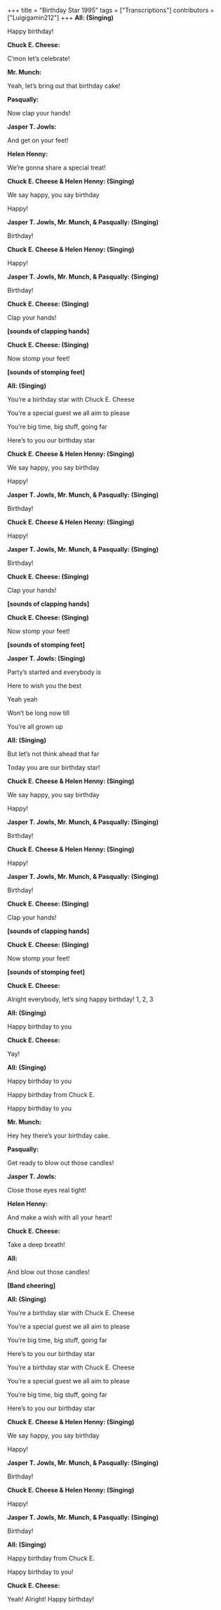 +++
title = "Birthday Star 1995"
tags = ["Transcriptions"]
contributors = ["Luigigamin212"]
+++
**All: (Singing)**

Happy birthday!

**Chuck E. Cheese:**

C’mon let’s celebrate!

**Mr. Munch:**

Yeah, let’s bring out that birthday cake!

**Pasqually:**

Now clap your hands!

**Jasper T. Jowls:**

And get on your feet!

**Helen Henny:**

We’re gonna share a special treat!

**Chuck E. Cheese & Helen Henny: (Singing)**

We say happy, you say birthday 

Happy!

**Jasper T. Jowls, Mr. Munch, & Pasqually: (Singing)**

Birthday!

**Chuck E. Cheese & Helen Henny: (Singing)**

Happy!

**Jasper T. Jowls, Mr. Munch, & Pasqually: (Singing)**

Birthday!

**Chuck E. Cheese: (Singing)**

Clap your hands!

**[sounds of clapping hands]**

**Chuck E. Cheese: (Singing)**

Now stomp your feet!

**[sounds of stomping feet]**

**All: (Singing)**

You’re a birthday star with Chuck E. Cheese 

You’re a special guest we all aim to please

You’re big time, big stuff, going far

Here’s to you our birthday star 

**Chuck E. Cheese & Helen Henny: (Singing)**

We say happy, you say birthday 

Happy!

**Jasper T. Jowls, Mr. Munch, & Pasqually: (Singing)**

Birthday!

**Chuck E. Cheese & Helen Henny: (Singing)**

Happy!

**Jasper T. Jowls, Mr. Munch, & Pasqually: (Singing)**

Birthday!

**Chuck E. Cheese: (Singing)**

Clap your hands!

**[sounds of clapping hands]**

**Chuck E. Cheese: (Singing)**

Now stomp your feet!

**[sounds of stomping feet]**

**Jasper T. Jowls: (Singing)**

Party’s started and everybody is 

Here to wish you the best

Yeah yeah

Won’t be long now till

You’re all grown up

**All: (Singing)**

But let’s not think ahead that far

Today you are our birthday star!

**Chuck E. Cheese & Helen Henny: (Singing)**

We say happy, you say birthday 

Happy!

**Jasper T. Jowls, Mr. Munch, & Pasqually: (Singing)**

Birthday!

**Chuck E. Cheese & Helen Henny: (Singing)**

Happy!

**Jasper T. Jowls, Mr. Munch, & Pasqually: (Singing)**

Birthday!

**Chuck E. Cheese: (Singing)**

Clap your hands!

**[sounds of clapping hands]**

**Chuck E. Cheese: (Singing)**

Now stomp your feet!

**[sounds of stomping feet]**

**Chuck E. Cheese:**

Alright everybody, let’s sing happy birthday! 1, 2, 3

**All: (Singing)**

Happy birthday to you

**Chuck E. Cheese:**

Yay!

**All: (Singing)**

Happy birthday to you

Happy birthday from Chuck E.

Happy birthday to you

**Mr. Munch:**

Hey hey there’s your birthday cake.

**Pasqually:**

Get ready to blow out those candles!

**Jasper T. Jowls:**

Close those eyes real tight!

**Helen Henny:**

And make a wish with all your heart!

**Chuck E. Cheese:**

Take a deep breath!

**All:**

And blow out those candles!

**[Band cheering]**

**All: (Singing)**

You’re a birthday star with Chuck E. Cheese 

You’re a special guest we all aim to please

You’re big time, big stuff, going far

Here’s to you our birthday star 

You’re a birthday star with Chuck E. Cheese 

You’re a special guest we all aim to please

You’re big time, big stuff, going far

Here’s to you our birthday star 

**Chuck E. Cheese & Helen Henny: (Singing)**

We say happy, you say birthday 

Happy!

**Jasper T. Jowls, Mr. Munch, & Pasqually: (Singing)**

Birthday!

**Chuck E. Cheese & Helen Henny: (Singing)**

Happy!

**Jasper T. Jowls, Mr. Munch, & Pasqually: (Singing)**

Birthday!

**All: (Singing)**

Happy birthday from Chuck E. 

Happy birthday to you!

**Chuck E. Cheese:**

Yeah! Alright! Happy birthday!
